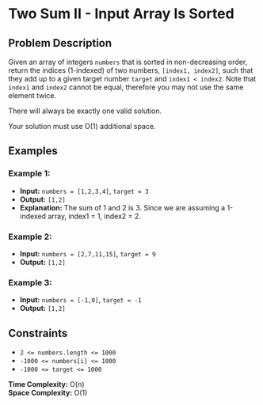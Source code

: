 # Two Sum II - Input Array Is Sorted

## Problem Description

Given an array of integers `numbers` that is sorted in non-decreasing order, return the indices (1-indexed) of two numbers, `[index1, index2]`, such that they add up to a given target number `target` and `index1 < index2`. Note that `index1` and `index2` cannot be equal, therefore you may not use the same element twice.

There will always be exactly one valid solution.

Your solution must use O(1) additional space.

## Examples

### Example 1:
- **Input:** `numbers = [1,2,3,4]`, `target = 3`
- **Output:** `[1,2]`
- **Explanation:** The sum of 1 and 2 is 3. Since we are assuming a 1-indexed array, index1 = 1, index2 = 2.

### Example 2:
- **Input:** `numbers = [2,7,11,15]`, `target = 9`
- **Output:** `[1,2]`

### Example 3:
- **Input:** `numbers = [-1,0]`, `target = -1`
- **Output:** `[1,2]`

## Constraints

- `2 <= numbers.length <= 1000`
- `-1000 <= numbers[i] <= 1000`
- `-1000 <= target <= 1000`

**Time Complexity:** O(n)  
**Space Complexity:** O(1)
